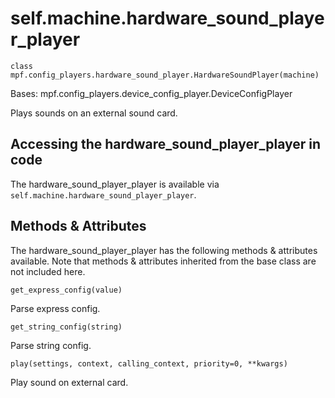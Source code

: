 
# self.machine.hardware_sound_player_player

`class mpf.config_players.hardware_sound_player.HardwareSoundPlayer(machine)`

Bases: mpf.config_players.device_config_player.DeviceConfigPlayer

Plays sounds on an external sound card.

## Accessing the hardware_sound_player_player in code

The hardware_sound_player_player is available via `self.machine.hardware_sound_player_player`.

## Methods & Attributes

The hardware_sound_player_player has the following methods & attributes available. Note that methods & attributes inherited from the base class are not included here.

`get_express_config(value)`

Parse express config.

`get_string_config(string)`

Parse string config.

`play(settings, context, calling_context, priority=0, **kwargs)`

Play sound on external card.

